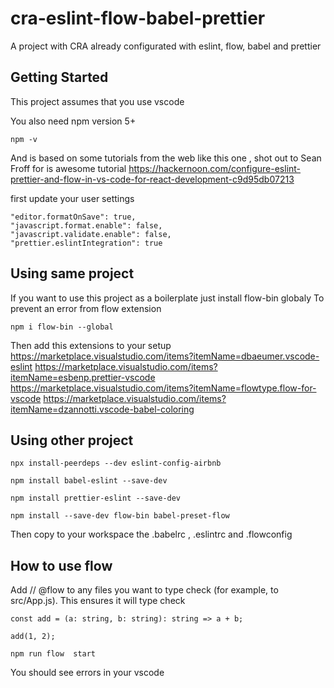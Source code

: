 # cra-eslint-flow-babel-prettier

A project with CRA already configurated with eslint, flow, babel and prettier

## Getting Started

This project assumes that you use vscode

You also need npm version 5+

```
npm -v
```

And is based on some tutorials from the web like this one , shot out to Sean Froff for is awesome tutorial
https://hackernoon.com/configure-eslint-prettier-and-flow-in-vs-code-for-react-development-c9d95db07213

first update your user settings

```
"editor.formatOnSave": true,
"javascript.format.enable": false,
"javascript.validate.enable": false,
"prettier.eslintIntegration": true
```

## Using same project

If you want to use this project as a boilerplate just install flow-bin globaly
To prevent an error from flow extension

```
npm i flow-bin --global
```

Then add this extensions to your setup
https://marketplace.visualstudio.com/items?itemName=dbaeumer.vscode-eslint
https://marketplace.visualstudio.com/items?itemName=esbenp.prettier-vscode
https://marketplace.visualstudio.com/items?itemName=flowtype.flow-for-vscode
https://marketplace.visualstudio.com/items?itemName=dzannotti.vscode-babel-coloring

## Using other project

```
npx install-peerdeps --dev eslint-config-airbnb
```

```
npm install babel-eslint --save-dev
```

```
npm install prettier-eslint --save-dev
```

```
npm install --save-dev flow-bin babel-preset-flow
```

Then copy to your workspace the .babelrc , .eslintrc and .flowconfig

## How to use flow

Add // @flow to any files you want to type check (for example, to src/App.js).
This ensures it will type check

```
const add = (a: string, b: string): string => a + b;

add(1, 2);
```

```
npm run flow  start
```

You should see errors in your vscode
